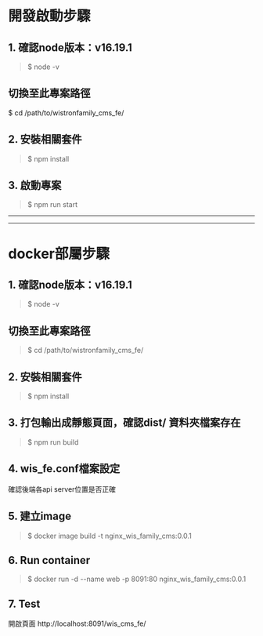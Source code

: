 # 開發啟動步驟
## 1. 確認node版本：v16.19.1
>$ node -v
## 切換至此專案路徑
$ cd /path/to/wistronfamily_cms_fe/

## 2. 安裝相關套件
>$ npm install

## 3. 啟動專案
>$ npm run start

---
---
# docker部屬步驟
## 1. 確認node版本：v16.19.1
>$ node -v

## 切換至此專案路徑
>$ cd /path/to/wistronfamily_cms_fe/

## 2. 安裝相關套件
>$ npm install

## 3. 打包輸出成靜態頁面，確認dist/ 資料夾檔案存在
>$ npm run build

## 4. wis_fe.conf檔案設定
確認後端各api server位置是否正確

## 5. 建立image
>$ docker image build -t nginx_wis_family_cms:0.0.1

## 6. Run container
>$ docker run -d --name web -p 8091:80 nginx_wis_family_cms:0.0.1

## 7. Test
開啟頁面 http://localhost:8091/wis_cms_fe/